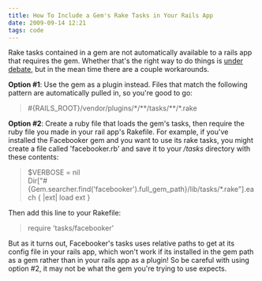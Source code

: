 ```yaml
---
title: How To Include a Gem's Rake Tasks in Your Rails App
date: 2009-09-14 12:21
tags: code
---
```

Rake tasks contained in a gem are not automatically available to a rails app that requires the gem. Whether that's the right way to do things is [under debate][1], but in the mean time there are a couple workarounds.

**Option #1**: Use the gem as a plugin instead. Files that match the following pattern are automatically pulled in, so you're good to go:

> <div>
>   <p>
>     #{RAILS_ROOT}/vendor/plugins/*/**/tasks/**/*.rake
>   </p>
> </div>

**Option #2**: Create a ruby file that loads the gem's tasks, then require the ruby file you made in your rail app's Rakefile. For example, if you've installed the Facebooker gem and you want to use its rake tasks, you might create a file called 'facebooker.rb' and save it to your *<railsapproot>/tasks* directory with these contents:

> <div>
>   <p>
>     $VERBOSE = nil<br />Dir["#{Gem.searcher.find('facebooker').full_gem_path}/lib/tasks/*.rake"].each { |ext| load ext }
>   </p>
> </div>

Then add this line to your Rakefile:

> <div>
>   <p>
>     require 'tasks/facebooker'
>   </p>
> </div>

But as it turns out, Facebooker's tasks uses relative paths to get at its config file in your rails app, which won't work if its installed in the gem path as a gem rather than in your rails app as a plugin! So be careful with using option #2, it may not be what the gem you're trying to use expects.

 [1]: https://rails.lighthouseapp.com/projects/8994/tickets/59